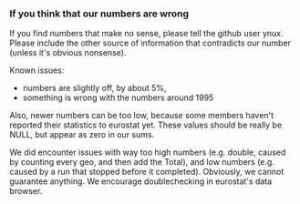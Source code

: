 ### If you think that our numbers are wrong

If you find numbers that make no sense, please tell the github user ynux. 
Please include the other source of information that contradicts our number (unless it's obvious nonsense).

Known issues:
* numbers are slightly off, by about 5%, 
* something is wrong with the numbers around 1995

Also, newer numbers can be too low, because some members haven't reported their statistics to eurostat yet. These values should be really be NULL, but appear as zero in our sums.

We did encounter issues with way too high numbers (e.g. double, caused by counting every geo, and then add the Total), and low numbers (e.g. caused by a run that stopped before it completed). 
Obviously, we cannot guarantee anything. We encourage doublechecking in eurostat's data browser. 
